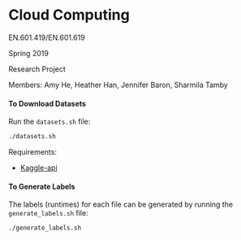 # Cloud Computing

EN.601.419/EN.601.619

Spring 2019

Research Project

Members: Amy He, Heather Han, Jennifer Baron, Sharmila Tamby 

#### To Download Datasets
Run the ```datasets.sh``` file:
```bash
./datasets.sh
```
Requirements:
* [Kaggle-api](https://github.com/Kaggle/kaggle-api)

#### To Generate Labels
The labels (runtimes) for each file can be generated by running the ```generate_labels.sh``` file:
```bash
./generate_labels.sh
```
